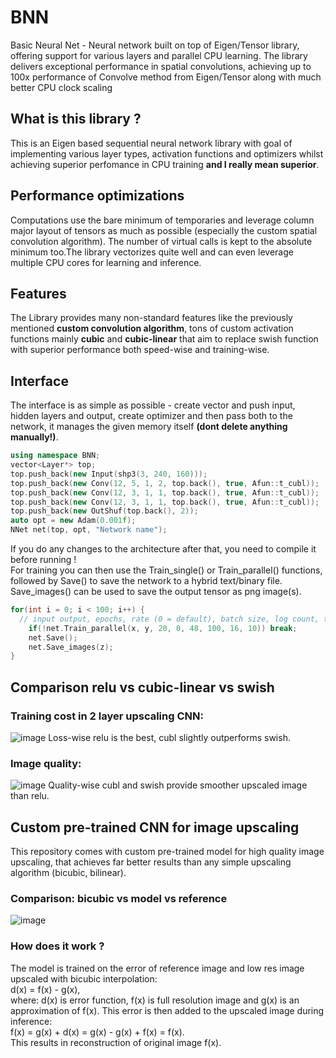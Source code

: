 # BNN
Basic Neural Net -  Neural network built on top of Eigen/Tensor library, offering support for various layers and parallel CPU learning. The library delivers exceptional performance in spatial convolutions, achieving up to 100x performance of Convolve method from Eigen/Tensor along with much better CPU clock scaling
## What is this library ?
This is an Eigen based sequential neural network library with goal of implementing various layer types, activation functions and optimizers whilst achieving superior perfomance in CPU training **and I really mean superior**.
## Performance optimizations
Computations use the bare minimum of temporaries and leverage column major layout of tensors as much as possible (especially the custom spatial convolution algorithm). The number of virtual calls is kept to the absolute minimum too.The library vectorizes quite well and can even leverage multiple CPU cores for learning and inference.
## Features
The Library provides many non-standard features like the previously mentioned **custom convolution algorithm**, tons of custom activation functions mainly **cubic** and **cubic-linear** that aim to replace swish function with superior performance both speed-wise and training-wise.
## Interface
The interface is as simple as possible - create vector<Layer> and push input, hidden layers and output, create optimizer and then pass both to the network, it manages the given memory itself **(dont delete anything manually!)**.
```cpp
using namespace BNN;
vector<Layer*> top;
top.push_back(new Input(shp3(3, 240, 160)));
top.push_back(new Conv(12, 5, 1, 2, top.back(), true, Afun::t_cubl));
top.push_back(new Conv(12, 3, 1, 1, top.back(), true, Afun::t_cubl));
top.push_back(new Conv(12, 3, 1, 1, top.back(), true, Afun::t_cubl));
top.push_back(new OutShuf(top.back(), 2));
auto opt = new Adam(0.001f);
NNet net(top, opt, "Network name");
```
If you do any changes to the architecture after that, you need to compile it before running !\
For training you can then use the Train_single() or Train_parallel() functions, followed by Save() to save the network to a hybrid text/binary file.
Save_images() can be used to save the output tensor as png image(s).
```cpp
for(int i = 0; i < 100; i++) {
  // input output, epochs, rate (0 = default), batch size, log count, threads, steps (each step shuffles dataset) 
	if(!net.Train_parallel(x, y, 20, 0, 48, 100, 16, 10)) break;
	net.Save();
	net.Save_images(z);
}
```

## Comparison relu vs cubic-linear vs swish
### Training cost in 2 layer upscaling CNN:
![image](https://github.com/Panjaksli/BNN/assets/82727531/41292bdb-1f6f-4afc-a447-e4f843288343)
Loss-wise relu is the best, cubl slightly outperforms swish.
### Image quality:
![image](https://github.com/Panjaksli/BNN/assets/82727531/e066678c-629e-4c8d-99d4-abff40ee6de3)
Quality-wise cubl and swish provide smoother upscaled image than relu.
## Custom pre-trained CNN for image upscaling
This repository comes with custom pre-trained model for high quality image upscaling, that achieves far better results than any simple upscaling algorithm (bicubic, bilinear).
### Comparison: bicubic vs model vs reference
![image](https://github.com/Panjaksli/BNN/assets/82727531/fb3a9592-5987-4eb9-bde0-dccecb1c459e)
### How does it work ?
The model is trained on the error of reference image and low res image upscaled with bicubic interpolation:\
d(x) = f(x) - g(x),\
where: d(x) is error function, f(x) is full resolution image and g(x) is an approximation of f(x). 
This error is then added to the upscaled image during inference:\
f(x) = g(x) + d(x) = g(x) - g(x) + f(x) = f(x).\
This results in reconstruction of original image f(x).

